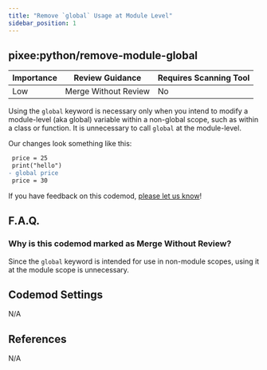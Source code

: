 ```yaml
---
title: "Remove `global` Usage at Module Level"
sidebar_position: 1
---
```


## pixee:python/remove-module-global

| Importance | Review Guidance      | Requires Scanning Tool |
| ---------- | -------------------- | ---------------------- |
| Low        | Merge Without Review | No                     |

Using the `global` keyword is necessary only when you intend to modify a module-level (aka global) variable within a non-global scope, such as within a class or function. It is unnecessary to call `global` at the module-level.

Our changes look something like this:

```diff
 price = 25
 print("hello")
- global price
 price = 30
```

If you have feedback on this codemod, [please let us know](mailto:feedback@pixee.ai)!

## F.A.Q.

### Why is this codemod marked as Merge Without Review?

Since the `global` keyword is intended for use in non-module scopes, using it at the module scope is unnecessary.

## Codemod Settings

N/A

## References

N/A
